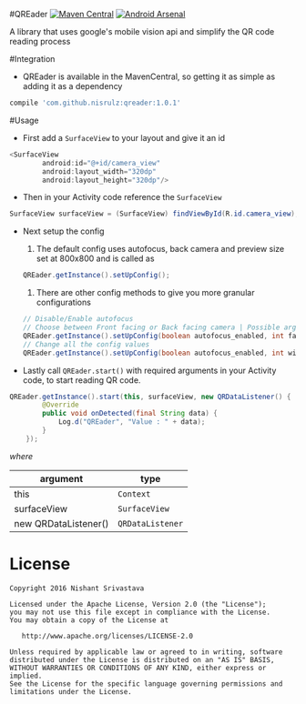 #QREader    [![Maven Central](https://maven-badges.herokuapp.com/maven-central/com.github.nisrulz/qreader/badge.svg)](https://maven-badges.herokuapp.com/maven-central/com.github.nisrulz/qreader) [![Android Arsenal](https://img.shields.io/badge/Android%20Arsenal-QREader-green.svg?style=true)](https://android-arsenal.com/details/1/3478)

A library that uses google's mobile vision api and simplify the QR code reading process 

#Integration
- QREader is available in the MavenCentral, so getting it as simple as adding it as a dependency
```gradle
compile 'com.github.nisrulz:qreader:1.0.1'
```

#Usage
+ First add a `SurfaceView` to your layout and give it an id
```java
<SurfaceView
        android:id="@+id/camera_view"
        android:layout_width="320dp"
        android:layout_height="320dp"/>
```

+ Then in your Activity code reference the `SurfaceView`
```java
SurfaceView surfaceView = (SurfaceView) findViewById(R.id.camera_view);
```

+ Next setup the config
    1. The default config uses autofocus, back camera and preview size set at 800x800 and is called as
    ```java
    QREader.getInstance().setUpConfig();
    ```
    1. There are other config methods to give you more granular configurations
    ```java
    // Disable/Enable autofocus
    // Choose between Front facing or Back facing camera | Possible arguments : CameraSource.CAMERA_FACING_BACK /  CameraSource.CAMERA_FACING_FRONT
    QREader.getInstance().setUpConfig(boolean autofocus_enabled, int facing);
    // Change all the config values
    QREader.getInstance().setUpConfig(boolean autofocus_enabled, int width, int height, int facing);
    ```   


+ Lastly call `QREader.start()` with required arguments in your Activity code, to start reading 
QR code.
```java
QREader.getInstance().start(this, surfaceView, new QRDataListener() {
        @Override
        public void onDetected(final String data) {
            Log.d("QREader", "Value : " + data);
        }
    });
```

*where*

|argument|type|
|---|---|
|this|`Context`|
|surfaceView|`SurfaceView`|
|new QRDataListener()|`QRDataListener`|

License
=======

    Copyright 2016 Nishant Srivastava

    Licensed under the Apache License, Version 2.0 (the "License");
    you may not use this file except in compliance with the License.
    You may obtain a copy of the License at

       http://www.apache.org/licenses/LICENSE-2.0

    Unless required by applicable law or agreed to in writing, software
    distributed under the License is distributed on an "AS IS" BASIS,
    WITHOUT WARRANTIES OR CONDITIONS OF ANY KIND, either express or implied.
    See the License for the specific language governing permissions and
    limitations under the License.

